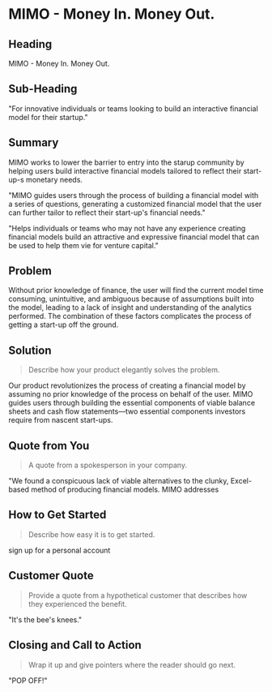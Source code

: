 # MIMO - Money In. Money Out. #

<!-- 
> This material was originally posted [here](http://www.quora.com/What-is-Amazons-approach-to-product-development-and-product-management). It is reproduced here for posterities sake.

There is an approach called "working backwards" that is widely used at Amazon. They work backwards from the customer, rather than starting with an idea for a product and trying to bolt customers onto it. While working backwards can be applied to any specific product decision, using this approach is especially important when developing new products or features.

For new initiatives a product manager typically starts by writing an internal press release announcing the finished product. The target audience for the press release is the new/updated product's customers, which can be retail customers or internal users of a tool or technology. Internal press releases are centered around the customer problem, how current solutions (internal or external) fail, and how the new product will blow away existing solutions.

If the benefits listed don't sound very interesting or exciting to customers, then perhaps they're not (and shouldn't be built). Instead, the product manager should keep iterating on the press release until they've come up with benefits that actually sound like benefits. Iterating on a press release is a lot less expensive than iterating on the product itself (and quicker!).

If the press release is more than a page and a half, it is probably too long. Keep it simple. 3-4 sentences for most paragraphs. Cut out the fat. Don't make it into a spec. You can accompany the press release with a FAQ that answers all of the other business or execution questions so the press release can stay focused on what the customer gets. My rule of thumb is that if the press release is hard to write, then the product is probably going to suck. Keep working at it until the outline for each paragraph flows. 

Oh, and I also like to write press-releases in what I call "Oprah-speak" for mainstream consumer products. Imagine you're sitting on Oprah's couch and have just explained the product to her, and then you listen as she explains it to her audience. That's "Oprah-speak", not "Geek-speak".

Once the project moves into development, the press release can be used as a touchstone; a guiding light. The product team can ask themselves, "Are we building what is in the press release?" If they find they're spending time building things that aren't in the press release (overbuilding), they need to ask themselves why. This keeps product development focused on achieving the customer benefits and not building extraneous stuff that takes longer to build, takes resources to maintain, and doesn't provide real customer benefit (at least not enough to warrant inclusion in the press release).
 -->
 
## Heading ##
  <!-- > Name the product in a way the reader (i.e. your target customers) will understand. -->

  MIMO - Money In. Money Out.

## Sub-Heading ##
  <!-- > Describe who the market for the product is and what benefit they get. One sentence only underneath the title. -->

  "For innovative individuals or teams looking to build an interactive financial model for their startup."

<!--   > Notes:
    -has a rough product
    -has been in contact with investors
    -knows he needs a financial model
    -doesn't know exactly how to build a financial model -->

## Summary ##
  <!-- > Give a summary of the product and the benefit. Assume the reader will not read anything else so make this paragraph good. -->

  MIMO works to lower the barrier to entry into the starup community by helping users build interactive financial models tailored to reflect their start-up-s monetary needs.

  <!-- Lowers the barrier to entry into the venture capitalist world. -->

  "MIMO guides users through the process of building a financial model with a series of questions, generating a customized financial model that the user can further tailor to reflect their start-up's financial needs."

  "Helps individuals or teams who may not have any experience creating financial models build an attractive and expressive financial model that can be used to help them vie for venture capital."

## Problem ##
  <!-- > Describe the problem your product solves. -->

  Without prior knowledge of finance, the user will find the current model time consuming, unintuitive, and ambiguous because of assumptions built into the model, leading to a lack of insight and understanding of the analytics performed.
  The combination of these factors complicates the process of getting a start-up off the ground. 


<!--   The current tools used to build financial models suck:
    time consuming
      - should be able to do that in an hour.
    clunky
    takes forever to change anything
    requires deep knowledge of financial models and statistics
      - anyone with an idea should be able to express their financial prospectus with potential investors
    ambiguous
      - no insight into your data model
      - build platform is intuitive
    hidden assumptions
      - the assumptions that the current models are based on are unclear or not explained. 
      - models should offer insight on how they work and how they are construction the data visualizations
      - should be able to understand the analytics being performed and explain the results to ivestors. 
 -->
## Solution ##
  > Describe how your product elegantly solves the problem.

  Our product revolutionizes the process of creating a financial model by assuming no prior knowledge of the process on behalf of the user. MIMO guides users through building the essential components of viable balance sheets and cash flow statements—two essential components investors require from nascent start-ups.
  
<!--   "MIMO asks users through the process of building a financial model with a series of questions that prompt users to enter essential data. Then, it generates a customized financial model that the team can further customize to reflect the start-up's financial situation." -->

## Quote from You ##
  > A quote from a spokesperson in your company.
  
  "We found a conspicuous lack of viable alternatives to the clunky, Excel-based method of producing financial models. MIMO addresses

## How to Get Started ##
  > Describe how easy it is to get started.
  
  sign up for a personal account

  <!-- "Just answer the Turbo Tax-like questions and [Product name] takes care of the rest." -->

## Customer Quote ##
  > Provide a quote from a hypothetical customer that describes how they experienced the benefit.
  
  "It's the bee's knees."

## Closing and Call to Action ##
  > Wrap it up and give pointers where the reader should go next.
  
  "POP OFF!"